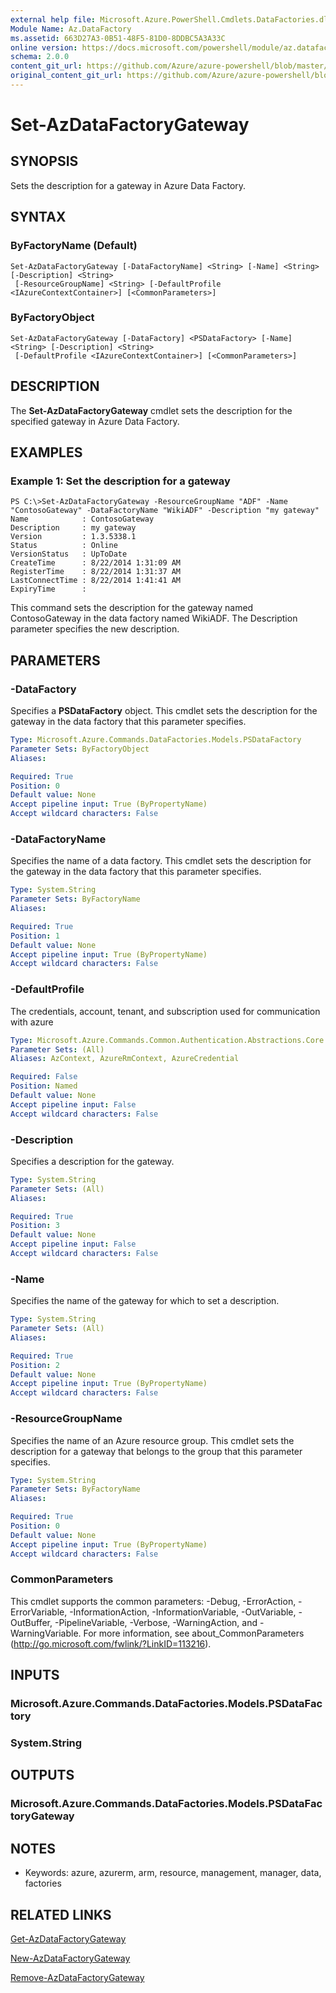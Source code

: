 ```yaml
---
external help file: Microsoft.Azure.PowerShell.Cmdlets.DataFactories.dll-Help.xml
Module Name: Az.DataFactory
ms.assetid: 663D27A3-0B51-48F5-81D0-8DDBC5A3A33C
online version: https://docs.microsoft.com/powershell/module/az.datafactory/set-azdatafactorygateway
schema: 2.0.0
content_git_url: https://github.com/Azure/azure-powershell/blob/master/src/DataFactory/DataFactoryV2/help/Set-AzDataFactoryGateway.md
original_content_git_url: https://github.com/Azure/azure-powershell/blob/master/src/DataFactory/DataFactoryV2/help/Set-AzDataFactoryGateway.md
---
```


# Set-AzDataFactoryGateway

## SYNOPSIS
Sets the description for a gateway in Azure Data Factory.

## SYNTAX

### ByFactoryName (Default)
```
Set-AzDataFactoryGateway [-DataFactoryName] <String> [-Name] <String> [-Description] <String>
 [-ResourceGroupName] <String> [-DefaultProfile <IAzureContextContainer>] [<CommonParameters>]
```

### ByFactoryObject
```
Set-AzDataFactoryGateway [-DataFactory] <PSDataFactory> [-Name] <String> [-Description] <String>
 [-DefaultProfile <IAzureContextContainer>] [<CommonParameters>]
```

## DESCRIPTION
The **Set-AzDataFactoryGateway** cmdlet sets the description for the specified gateway in Azure Data Factory.

## EXAMPLES

### Example 1: Set the description for a gateway
```
PS C:\>Set-AzDataFactoryGateway -ResourceGroupName "ADF" -Name "ContosoGateway" -DataFactoryName "WikiADF" -Description "my gateway"
Name            : ContosoGateway
Description     : my gateway
Version         : 1.3.5338.1
Status          : Online
VersionStatus   : UpToDate
CreateTime      : 8/22/2014 1:31:09 AM
RegisterTime    : 8/22/2014 1:31:37 AM
LastConnectTime : 8/22/2014 1:41:41 AM
ExpiryTime      :
```

This command sets the description for the gateway named ContosoGateway in the data factory named WikiADF.
The Description parameter specifies the new description.

## PARAMETERS

### -DataFactory
Specifies a **PSDataFactory** object.
This cmdlet sets the description for the gateway in the data factory that this parameter specifies.

```yaml
Type: Microsoft.Azure.Commands.DataFactories.Models.PSDataFactory
Parameter Sets: ByFactoryObject
Aliases:

Required: True
Position: 0
Default value: None
Accept pipeline input: True (ByPropertyName)
Accept wildcard characters: False
```

### -DataFactoryName
Specifies the name of a data factory.
This cmdlet sets the description for the gateway in the data factory that this parameter specifies.

```yaml
Type: System.String
Parameter Sets: ByFactoryName
Aliases:

Required: True
Position: 1
Default value: None
Accept pipeline input: True (ByPropertyName)
Accept wildcard characters: False
```

### -DefaultProfile
The credentials, account, tenant, and subscription used for communication with azure

```yaml
Type: Microsoft.Azure.Commands.Common.Authentication.Abstractions.Core.IAzureContextContainer
Parameter Sets: (All)
Aliases: AzContext, AzureRmContext, AzureCredential

Required: False
Position: Named
Default value: None
Accept pipeline input: False
Accept wildcard characters: False
```

### -Description
Specifies a description for the gateway.

```yaml
Type: System.String
Parameter Sets: (All)
Aliases:

Required: True
Position: 3
Default value: None
Accept pipeline input: False
Accept wildcard characters: False
```

### -Name
Specifies the name of the gateway for which to set a description.

```yaml
Type: System.String
Parameter Sets: (All)
Aliases:

Required: True
Position: 2
Default value: None
Accept pipeline input: True (ByPropertyName)
Accept wildcard characters: False
```

### -ResourceGroupName
Specifies the name of an Azure resource group.
This cmdlet sets the description for a gateway that belongs to the group that this parameter specifies.

```yaml
Type: System.String
Parameter Sets: ByFactoryName
Aliases:

Required: True
Position: 0
Default value: None
Accept pipeline input: True (ByPropertyName)
Accept wildcard characters: False
```

### CommonParameters
This cmdlet supports the common parameters: -Debug, -ErrorAction, -ErrorVariable, -InformationAction, -InformationVariable, -OutVariable, -OutBuffer, -PipelineVariable, -Verbose, -WarningAction, and -WarningVariable. For more information, see about_CommonParameters (http://go.microsoft.com/fwlink/?LinkID=113216).

## INPUTS

### Microsoft.Azure.Commands.DataFactories.Models.PSDataFactory

### System.String

## OUTPUTS

### Microsoft.Azure.Commands.DataFactories.Models.PSDataFactoryGateway

## NOTES
* Keywords: azure, azurerm, arm, resource, management, manager, data, factories

## RELATED LINKS

[Get-AzDataFactoryGateway](./Get-AzDataFactoryGateway.md)

[New-AzDataFactoryGateway](./New-AzDataFactoryGateway.md)

[Remove-AzDataFactoryGateway](./Remove-AzDataFactoryGateway.md)



